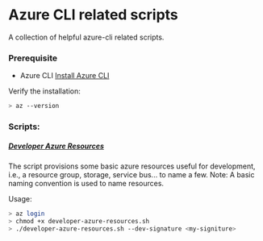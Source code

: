 # Azure CLI related scripts
A collection of helpful azure-cli related scripts.

### Prerequisite
* Azure CLI [Install Azure CLI](https://docs.microsoft.com/en-us/cli/azure/install-azure-cli?view=azure-cli-latest)

Verify the installation:
```bash
> az --version
```

### Scripts:

##### [Developer Azure Resources](https://github.com/bkot88/utility/blob/master/scripts/azure-cli/developer-azure-resources.sh)
The script provisions some basic azure resources useful for development, i.e., a resource group, storage, service bus... to name a few.
Note: A basic naming convention is used to name resources.

Usage:
```bash
> az login
> chmod +x developer-azure-resources.sh
> ./developer-azure-resources.sh --dev-signature <my-signiture>
```
